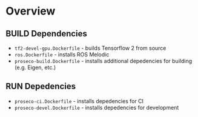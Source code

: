 # Overview
## BUILD Dependencies
* `tf2-devel-gpu.Dockerfile` - builds Tensorflow 2 from source
* `ros.Dockerfile` - installs ROS Melodic
* `proseco-build.Dockerfile` - installs additional depedencies for building (e.g. Eigen, etc.)
## RUN Depedencies
* `proseco-ci.Dockerfile` - installs depedencies for CI
* `proseco-devel.Dockerfile` - installs depedencies for development
